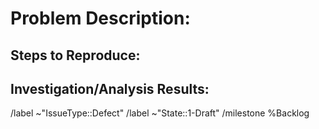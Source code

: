 <!--
	defect.md
	Version 2.2
	This is a GitLab Issue description template to be used to create a defect

	Provide a unique descriptive title with "[Defect]"
		- [Defect] <unique descriptive title>

	Add links to GitLab merge requests (MR)
		- Create the MR from the issue
		- Reference the issue in a MR

	Add links to GitHub pull request (PR)
		- [![GitHub issue/pull request detail](https://img.shields.io/github/issues/detail/state/<github project/repo/pr#>)(<link to github pr>)
		- EXAMPLE: PR's against `master`: [![GitHub issue/pull request detail](https://img.shields.io/github/issues/detail/state/mantidproject/mantid/31712)](https://github.com/mantidproject/mantid/issues/31712)
-->

Problem Description:
====================


Steps to Reproduce:
-------------------


Investigation/Analysis Results:
-------------------------------


<!-- Note: Use the GitLab Related relationship for related Defects
           Use the GitLabe Blocked By / Blocks relationship for Tasks that resolve the Defect
           Use the GitLabe Blocked By / Blocks relationship for blocking stories
-->

/label ~"IssueType::Defect"
/label ~"State::1-Draft"
/milestone %Backlog
